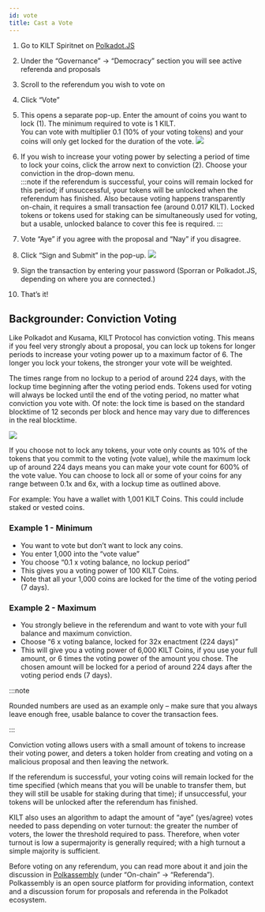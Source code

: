```yaml
---
id: vote
title: Cast a Vote
---
```


1. Go to KILT Spiritnet on [Polkadot.JS](https://polkadot.js.org/apps/?rpc=wss%3A%2F%2Fspiritnet.api.onfinality.io%2Fpublic-ws#/democracy)

2. Under the “Governance” → “Democracy” section you will see active referenda and proposals

3. Scroll to the referendum you wish to vote on

4. Click “Vote”

5. This opens a separate pop-up.
   Enter the amount of coins you want to lock (1).
   The minimum required to vote is 1 KILT. <br />
   You can vote with multiplier 0.1 (10% of your voting tokens) and your coins will only get locked for the duration of the vote.
   ![](/img/chain/cast-vote.png)

6. If you wish to increase your voting power by selecting a period of time to lock your coins, click the arrow next to conviction (2).
   Choose your conviction in the drop-down menu.<br />
   :::note
   if the referendum is successful, your coins will remain locked for this period; if unsuccessful, your tokens will be unlocked when the referendum has finished.
   Also because voting happens transparently on-chain, it requires a small transaction fee (around 0.017 KILT).
   Locked tokens or tokens used for staking can be simultaneously used for voting, but a usable, unlocked balance to cover this fee is required.
   :::

7. Vote “Aye” if you agree with the proposal and “Nay” if you disagree.

8. Click “Sign and Submit” in the pop-up.
   ![](/img/chain/vote-sign-sporran.png)

9. Sign the transaction by entering your password (Sporran or Polkadot.JS, depending on where you are connected.)
10. That’s it!

## Backgrounder: Conviction Voting

Like Polkadot and Kusama, KILT Protocol has conviction voting.
This means if you feel very strongly about a proposal, you can lock up tokens for longer periods to increase your voting power up to a maximum factor of 6.
The longer you lock your tokens, the stronger your vote will be weighted.

The times range from no lockup to a period of around 224 days, with the lockup time beginning after the voting period ends.
Tokens used for voting will always be locked until the end of the voting period, no matter what conviction you vote with.
Of note: the lock time is based on the standard blocktime of 12 seconds per block and hence may vary due to differences in the real blocktime.

![](/img/chain/vote-conviction.png)

If you choose not to lock any tokens, your vote only counts as 10% of the tokens that you commit to the voting (vote value), while the maximum lock up of around 224 days means you can make your vote count for 600% of the vote value.
You can choose to lock all or some of your coins for any range between 0.1x and 6x, with a lockup time as outlined above.

For example: You have a wallet with 1,001 KILT Coins.
This could include staked or vested coins.

### Example 1 - Minimum

* You want to vote but don’t want to lock any coins.
* You enter 1,000 into the “vote value”
* You choose “0.1 x voting balance, no lockup period”
* This gives you a voting power of 100 KILT Coins.
* Note that all your 1,000 coins are locked for the time of the voting period (7 days).

### Example 2 - Maximum

* You strongly believe in the referendum and want to vote with your full balance and maximum conviction.
* Choose “6 x voting balance, locked for 32x enactment (224 days)”
* This will give you a voting power of 6,000 KILT Coins, if you use your full amount, or 6 times the voting power of the amount you chose.
  The chosen amount will be locked for a period of around 224 days after the voting period ends (7 days).

:::note

Rounded numbers are used as an example only – make sure that you always leave enough free, usable balance to cover the transaction fees.

:::

Conviction voting allows users with a small amount of tokens to increase their voting power, and deters a token holder from creating and voting on a malicious proposal and then leaving the network.

If the referendum is successful, your voting coins will remain locked for the time specified (which means that you will be unable to transfer them, but they will still be usable for staking during that time); if unsuccessful, your tokens will be unlocked after the referendum has finished.

KILT also uses an algorithm to adapt the amount of “aye” (yes/agree) votes needed to pass depending on voter turnout: the greater the number of voters, the lower the threshold required to pass.
Therefore, when voter turnout is low a supermajority is generally required; with a high turnout a simple majority is sufficient.

Before voting on any referendum, you can read more about it and join the discussion in [Polkassembly](https://kilt.polkassembly.network/onchain) (under “On-chain” → “Referenda”).
Polkassembly is an open source platform for providing information, context and a discussion forum for proposals and referenda in the Polkadot ecosystem.
